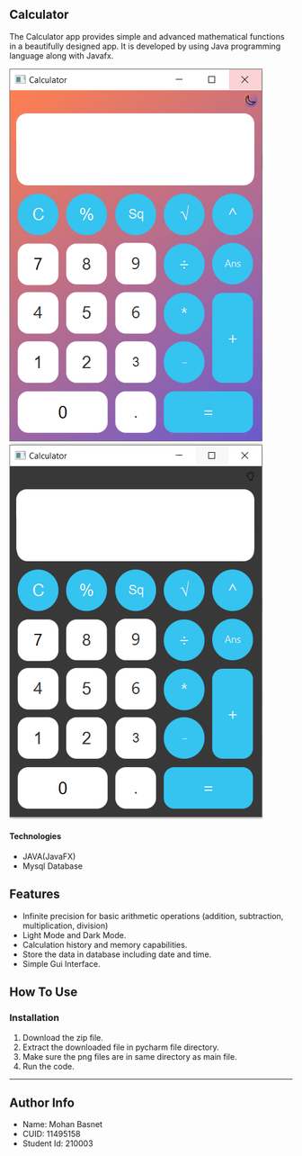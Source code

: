 ## Calculator

The Calculator app provides simple and advanced mathematical functions in a beautifully designed app. It is developed by using Java programming language along with Javafx.

![](Calculator%20Img.PNG)
![](Dark%20Mode%20Calculator.PNG)


#### Technologies

- JAVA(JavaFX)
- Mysql Database



## Features

- Infinite precision for basic arithmetic operations (addition, subtraction, multiplication, division)
- Light Mode and Dark Mode.
- Calculation history and memory capabilities.
- Store the data in database including date and time.
- Simple Gui Interface.


## How To Use

### Installation

1. Download the zip file.
2. Extract the downloaded file in pycharm file directory.
3. Make sure the png files are in same directory as main file.
4. Run the code.

___


##  Author Info

- Name: Mohan Basnet
- CUID: 11495158
- Student Id: 210003

